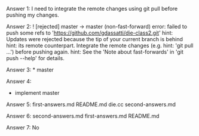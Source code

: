 Answer 1: I need to integrate the remote changes using git pull before pushing my changes.

Answer 2:  ! [rejected]        master -> master (non-fast-forward)
error: failed to push some refs to 'https://github.com/gdassatti/die-class2.git'
hint: Updates were rejected because the tip of your current branch is behind
hint: its remote counterpart. Integrate the remote changes (e.g.
hint: 'git pull ...') before pushing again.
hint: See the 'Note about fast-forwards' in 'git push --help' for details.

Answer 3: * master

Answer 4: 
* implement
  master

Answer 5: first-answers.md	   README.md
die.cc	second-answers.md

Answer 6: second-answers.md
first-answers.md  README.md

Answer 7: No


